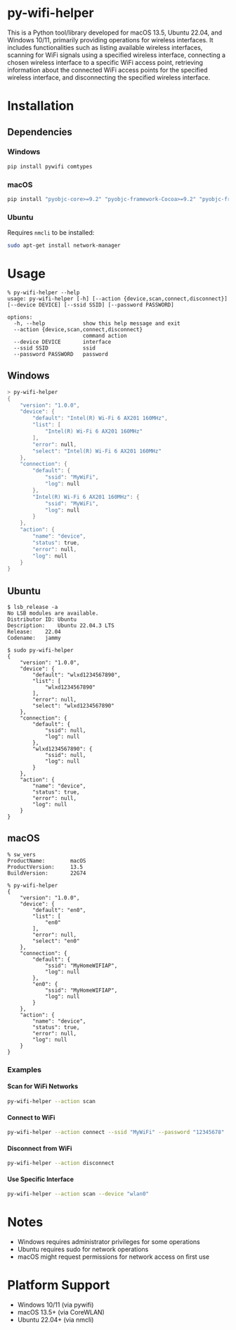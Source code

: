 # py-wifi-helper

This is a Python tool/library developed for macOS 13.5, Ubuntu 22.04, and Windows 10/11, primarily providing operations for wireless interfaces. It includes functionalities such as listing available wireless interfaces, scanning for WiFi signals using a specified wireless interface, connecting a chosen wireless interface to a specific WiFi access point, retrieving information about the connected WiFi access points for the specified wireless interface, and disconnecting the specified wireless interface.

# Installation

## Dependencies

### Windows
```bash
pip install pywifi comtypes
```

### macOS
```bash
pip install "pyobjc-core>=9.2" "pyobjc-framework-Cocoa>=9.2" "pyobjc-framework-CoreWLAN>=9.2"
```

### Ubuntu
Requires `nmcli` to be installed:
```bash
sudo apt-get install network-manager
```

# Usage

```
% py-wifi-helper --help
usage: py-wifi-helper [-h] [--action {device,scan,connect,disconnect}] [--device DEVICE] [--ssid SSID] [--password PASSWORD]

options:
  -h, --help            show this help message and exit
  --action {device,scan,connect,disconnect}
                        command action
  --device DEVICE       interface
  --ssid SSID           ssid
  --password PASSWORD   password
```

## Windows

```powershell
> py-wifi-helper
{
    "version": "1.0.0",
    "device": {
        "default": "Intel(R) Wi-Fi 6 AX201 160MHz",
        "list": [
            "Intel(R) Wi-Fi 6 AX201 160MHz"
        ],
        "error": null,
        "select": "Intel(R) Wi-Fi 6 AX201 160MHz"
    },
    "connection": {
        "default": {
            "ssid": "MyWiFi",
            "log": null
        },
        "Intel(R) Wi-Fi 6 AX201 160MHz": {
            "ssid": "MyWiFi",
            "log": null
        }
    },
    "action": {
        "name": "device",
        "status": true,
        "error": null,
        "log": null
    }
}
```

## Ubuntu

```
$ lsb_release -a
No LSB modules are available.
Distributor ID:	Ubuntu
Description:	Ubuntu 22.04.3 LTS
Release:	22.04
Codename:	jammy

$ sudo py-wifi-helper
{
    "version": "1.0.0",
    "device": {
        "default": "wlxd1234567890",
        "list": [
            "wlxd1234567890"
        ],
        "error": null,
        "select": "wlxd1234567890"
    },
    "connection": {
        "default": {
            "ssid": null,
            "log": null
        },
        "wlxd1234567890": {
            "ssid": null,
            "log": null
        }
    },
    "action": {
        "name": "device",
        "status": true,
        "error": null,
        "log": null
    }
}
```

## macOS

```
% sw_vers
ProductName:		macOS
ProductVersion:		13.5
BuildVersion:		22G74

% py-wifi-helper
{
    "version": "1.0.0",
    "device": {
        "default": "en0",
        "list": [
            "en0"
        ],
        "error": null,
        "select": "en0"
    },
    "connection": {
        "default": {
            "ssid": "MyHomeWIFIAP",
            "log": null
        },
        "en0": {
            "ssid": "MyHomeWIFIAP",
            "log": null
        }
    },
    "action": {
        "name": "device",
        "status": true,
        "error": null,
        "log": null
    }
}
```

### Examples

#### Scan for WiFi Networks
```bash
py-wifi-helper --action scan
```

#### Connect to WiFi
```bash
py-wifi-helper --action connect --ssid "MyWiFi" --password "12345678"
```

#### Disconnect from WiFi
```bash
py-wifi-helper --action disconnect
```

#### Use Specific Interface
```bash
py-wifi-helper --action scan --device "wlan0"
```

# Notes

- Windows requires administrator privileges for some operations
- Ubuntu requires sudo for network operations
- macOS might request permissions for network access on first use

# Platform Support

- Windows 10/11 (via pywifi)
- macOS 13.5+ (via CoreWLAN)
- Ubuntu 22.04+ (via nmcli)

